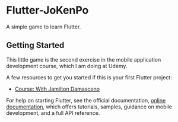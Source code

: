 # Flutter-JoKenPo


A simple game to learn Flutter.

## Getting Started

This little game is the second exercise in the mobile application development course, which I am doing at Udemy.

A few resources to get you started if this is your first Flutter project:

- [Course: With Jamilton Damasceno](https://www.udemy.com/course/desenvolvimento-android-e-ios-com-flutter/learn/lecture/14983912#overview)

For help on starting Flutter, see the official documentation,
[online documentation](https://flutter.dev/docs), which offers tutorials,
samples, guidance on mobile development, and a full API reference.

